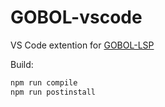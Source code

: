 # GOBOL-vscode

VS Code extention for [GOBOL-LSP](https://github.com/jtomaspm/GOBOL-LSP)

Build:
```bash
npm run compile
npm run postinstall
```
